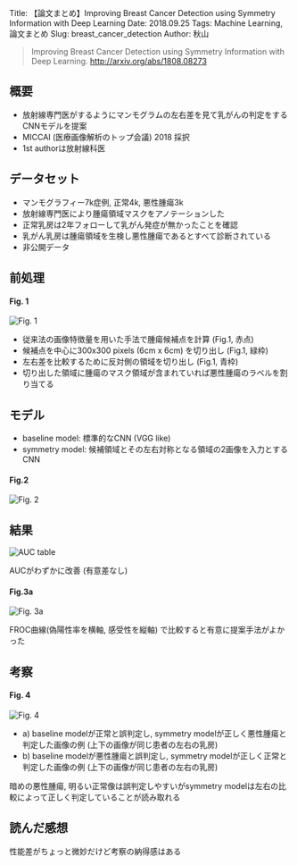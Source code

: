 Title: 【論文まとめ】Improving Breast Cancer Detection using Symmetry Information with Deep Learning
Date: 2018.09.25
Tags: Machine Learning, 論文まとめ
Slug: breast_cancer_detection
Author: 秋山


> Improving Breast Cancer Detection using Symmetry Information with Deep Learning.
http://arxiv.org/abs/1808.08273

## 概要
- 放射線専門医がするようにマンモグラムの左右差を見て乳がんの判定をするCNNモデルを提案
- MICCAI (医療画像解析のトップ会議) 2018 採択
- 1st authorは放射線科医

## データセット
- マンモグラフィー7k症例, 正常4k, 悪性腫瘍3k
- 放射線専門医により腫瘍領域マスクをアノテーションした
- 正常乳房は2年フォローして乳がん発症が無かったことを確認
- 乳がん乳房は腫瘍領域を生検し悪性腫瘍であるとすべて診断されている
- 非公開データ

## 前処理
#### Fig. 1
![Fig. 1]({attach}images/breast_cancer_detection_figs/2352f582-60c8-486b-a9ec-c247787510f7.png)

- 従来法の画像特徴量を用いた手法で腫瘍候補点を計算 (Fig.1, 赤点)
- 候補点を中心に300x300 pixels (6cm x 6cm) を切り出し (Fig.1, 緑枠)
- 左右差を比較するために反対側の領域を切り出し (Fig.1, 青枠)
- 切り出した領域に腫瘍のマスク領域が含まれていれば悪性腫瘍のラベルを割り当てる

## モデル
- baseline model: 標準的なCNN (VGG like)
- symmetry model: 候補領域とその左右対称となる領域の2画像を入力とするCNN

#### Fig.2
![Fig. 2]({attach}images/breast_cancer_detection_figs/67ac70b1-0afe-478b-b046-a2bacb1450f8.png)

## 結果
![AUC table]({attach}images/breast_cancer_detection_figs/e382b9e382afe383aae383bce383b3e382b7e383a7e38383e38388-2018-09-25-17-28-58.png)

AUCがわずかに改善 (有意差なし)

#### Fig.3a
![Fig. 3a]({attach}images/breast_cancer_detection_figs/6aaac880-7ac2-4425-8be3-4d78367088e2.png)

FROC曲線(偽陽性率を横軸, 感受性を縦軸) で比較すると有意に提案手法がよかった

## 考察

#### Fig. 4
![Fig. 4]({attach}images/breast_cancer_detection_figs/ef07a0c8-ed1e-4127-b747-f9103aa6095e.png)

- a) baseline modelが正常と誤判定し, symmetry modelが正しく悪性腫瘍と判定した画像の例 (上下の画像が同じ患者の左右の乳房)
- b) baseline modelが悪性腫瘍と誤判定し, symmetry modelが正しく正常と判定した画像の例 (上下の画像が同じ患者の左右の乳房)

暗めの悪性腫瘍, 明るい正常像は誤判定しやすいがsymmetry modelは左右の比較によって正しく判定していることが読み取れる

## 読んだ感想
性能差がちょっと微妙だけど考察の納得感はある

